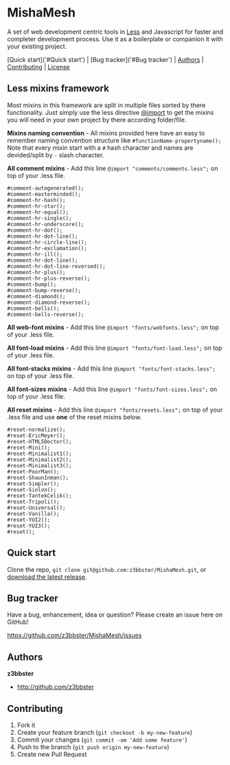 # MishaMesh

A set of web development centric tools in [Less](http://lesscss.org) and Javascript for faster and completer development process. Use it as a boilerplate or companion it with your existing project.

[Quick start]('#Quick start') | [Bug tracker]('#Bug tracker') | [Authors]('#Authors') | [Contributing]('#Contributing') | [License]('#License')

## Less mixins framework

Most mixins in this framework are split in multiple files sorted by there functionality. Just simply use the less directive [@import](http://lesscss.org/features/#import-directives-feature) to get the mixins you will need in your own project by there according folder/file.

**Mixins naming convention** - All mixins provided here have an easy to remember naming convention structure like ```#functionName-propertyname();``` Note that every mixin start with a ```#``` hash character and names are devided/split by ```-``` slash character.

**All comment mixins** - Add this line ```@import "comments/comments.less";``` on top of your .less file.

	#comment-autogenerated();
	#comment-masterminded();
	#comment-hr-hash();
	#comment-hr-star();
	#comment-hr-equal();
	#comment-hr-single();
	#comment-hr-underscore();
	#comment-hr-dot();
	#comment-hr-dot-line();
	#comment-hr-circle-line();
	#comment-hr-exclamation();
	#comment-hr-ill();
	#comment-hr-dot-line();
	#comment-hr-dot-line-reversed();
	#comment-hr-plus();
	#comment-hr-plus-reverse();
	#comment-bump();
	#comment-bump-reverse();
	#comment-diamond();
	#comment-diamond-reverse();
	#comment-bells();
	#comment-bells-reverse();

**All web-font mixins** - Add this line ```@import "fonts/webfonts.less";``` on top of your .less file.

**All font-load mixins** - Add this line ```@import "fonts/font-load.less";``` on top of your .less file.

**All font-stacks mixins** - Add this line ```@import "fonts/font-stacks.less";``` on top of your .less file.

**All font-sizes mixins** - Add this line ```@import "fonts/font-sizes.less";``` on top of your .less file.

**All reset mixins** - Add this line ```@import "fonts/resets.less";``` on top of your .less file and use **one** of the reset mixins below.

	#reset-normalize();
	#reset-EricMeyer();
	#reset-HTML5Doctor();
	#reset-Mini();
	#reset-Minimalist1();
	#reset-Minimalist2();
	#reset-Minimalist3();
	#reset-PoorMan();
	#reset-ShaunInman();
	#reset-Simpler();
	#reset-Siolon();
	#reset-TantekCelik();
	#reset-Tripoli();
	#reset-Universal();
	#reset-Vanilla();
	#reset-YUI2();
	#reset-YUI3();
	#reset();

## Quick start

Clone the repo, `git clone git@github.com:z3bbster/MishaMesh.git`, or [download the latest release](https://github.com/z3bbster/MishaMesh/zipball/master).

## Bug tracker

Have a bug, enhancement, idea or question? Please create an issue here on GitHub!

https://github.com/z3bbster/MishaMesh/issues

## Authors

**z3bbster**

+ http://github.com/z3bbster

## Contributing

1. Fork it
2. Create your feature branch (`git checkout -b my-new-feature`)
3. Commit your changes (`git commit -am 'Add some feature'`)
4. Push to the branch (`git push origin my-new-feature`)
5. Create new Pull Request